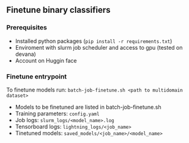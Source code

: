 ## Finetune binary classifiers

### Prerequisites
  - Installed python packages (`pip install -r requirements.txt`)
  - Enviroment with slurm job scheduler and access to gpu (tested on devana)
  - Account on Huggin face

### Finetune entrypoint
To finetune models run: `batch-job-finetune.sh <path to multidomain dataset>` 
  - Models to be finetuned are listed in batch-job-finetune.sh
  - Training parameters: `config.yaml`
  - Job logs: `slurm_logs/<model_name>.log`
  - Tensorboard logs: `lightning_logs/<job_name>`
  - Tinetuned models: `saved_models/<job_name>/<model_name>`

